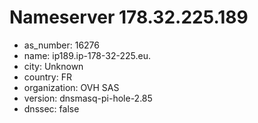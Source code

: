 # Nameserver 178.32.225.189

* as_number: 16276
* name: ip189.ip-178-32-225.eu.
* city: Unknown
* country: FR
* organization: OVH SAS
* version: dnsmasq-pi-hole-2.85
* dnssec: false
